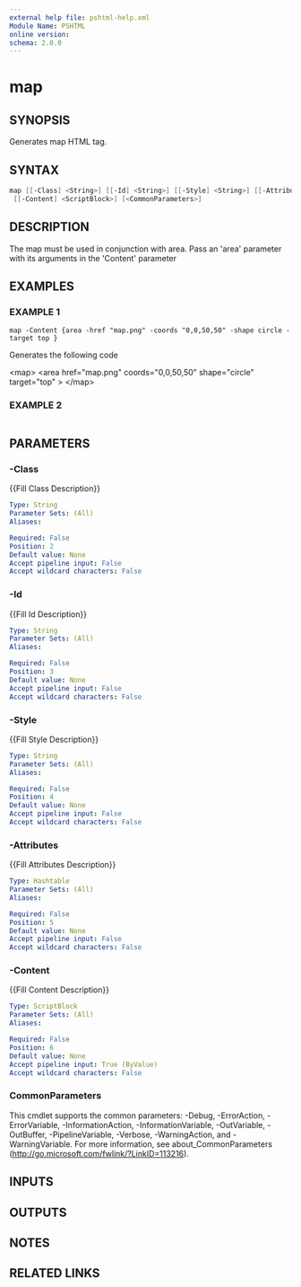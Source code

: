 ```yaml
---
external help file: pshtml-help.xml
Module Name: PSHTML
online version:
schema: 2.0.0
---
```


# map

## SYNOPSIS
Generates map HTML tag.

## SYNTAX

``` powershell
map [[-Class] <String>] [[-Id] <String>] [[-Style] <String>] [[-Attributes] <Hashtable>]
 [[-Content] <ScriptBlock>] [<CommonParameters>]
```

## DESCRIPTION
The map must be used in conjunction with area.
Pass an 'area' parameter with its arguments in the 'Content' parameter

## EXAMPLES

### EXAMPLE 1
```
map -Content {area -href "map.png" -coords "0,0,50,50" -shape circle -target top }
```

Generates the following code

\<map\>
    \<area href="map.png" coords="0,0,50,50" shape="circle" target="top" \>
\</map\>

### EXAMPLE 2
```

```

## PARAMETERS

### -Class
{{Fill Class Description}}

```yaml
Type: String
Parameter Sets: (All)
Aliases:

Required: False
Position: 2
Default value: None
Accept pipeline input: False
Accept wildcard characters: False
```

### -Id
{{Fill Id Description}}

```yaml
Type: String
Parameter Sets: (All)
Aliases:

Required: False
Position: 3
Default value: None
Accept pipeline input: False
Accept wildcard characters: False
```

### -Style
{{Fill Style Description}}

```yaml
Type: String
Parameter Sets: (All)
Aliases:

Required: False
Position: 4
Default value: None
Accept pipeline input: False
Accept wildcard characters: False
```

### -Attributes
{{Fill Attributes Description}}

```yaml
Type: Hashtable
Parameter Sets: (All)
Aliases:

Required: False
Position: 5
Default value: None
Accept pipeline input: False
Accept wildcard characters: False
```

### -Content
{{Fill Content Description}}

```yaml
Type: ScriptBlock
Parameter Sets: (All)
Aliases:

Required: False
Position: 6
Default value: None
Accept pipeline input: True (ByValue)
Accept wildcard characters: False
```

### CommonParameters
This cmdlet supports the common parameters: -Debug, -ErrorAction, -ErrorVariable, -InformationAction, -InformationVariable, -OutVariable, -OutBuffer, -PipelineVariable, -Verbose, -WarningAction, and -WarningVariable.
For more information, see about_CommonParameters (http://go.microsoft.com/fwlink/?LinkID=113216).

## INPUTS

## OUTPUTS

## NOTES

## RELATED LINKS
